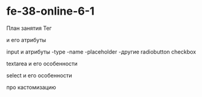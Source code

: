 # fe-38-online-6-1

План занятия
Тег <form> и его атрибуты

input и атрибуты
-type
-name
-placeholder
-другие
radiobutton
checkbox

textarea и его особенности

select и его особенности

про кастомизацию
